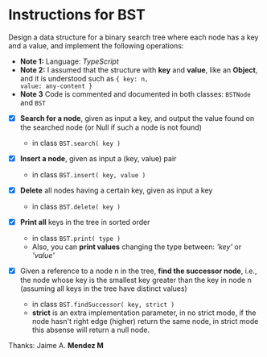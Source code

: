# Instructions for BST

Design a data structure for a binary search tree where each node has a key and a value,
and implement the following operations:

* **Note 1:** Language: *TypeScript*
* **Note 2:** I assumed that the structure with **key** and **value**, like an **Object**, and it is understood such as <code>{ key: n, value: any-content }</code>
* **Note 3** Code is commented and documented in both classes: <code>BSTNode</code> and <code>BST</code>

- [X] **Search for a node**, given as input a key, and output the value found on the
  searched node (or Null if such a node is not found)
	- in class <code>BST.search( key )</code>


- [X] **Insert a node**, given as input a (key, value) pair
	- in class <code>BST.insert( key, value )</code>


- [X] **Delete** all nodes having a certain key, given as input a key
	- in class <code>BST.delete( key )</code>


- [X] **Print all** keys in the tree in sorted order
	- in class <code>BST.print( type )</code>
  - Also, you can **print values** changing the type between: *'key'* or *'value'*


- [X] Given a reference to a node n in the tree, **find the successor node**, i.e., the node whose key is the smallest key greater than the key in node n (assuming all keys in the tree have distinct values)
	- in class <code>BST.findSuccessor( key, strict )</code>
  - **strict** is an extra implementation parameter, in no strict mode, if the node hasn't right edge (higher) return the same node, in strict mode this absense will return a null node. 

Thanks:
Jaime A. **Mendez M**